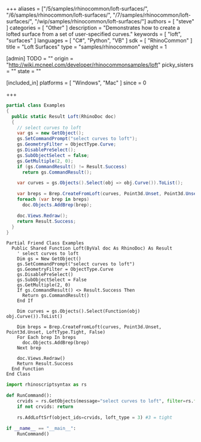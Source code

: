+++
aliases = ["/5/samples/rhinocommon/loft-surfaces/", "/6/samples/rhinocommon/loft-surfaces/", "/7/samples/rhinocommon/loft-surfaces/", "/wip/samples/rhinocommon/loft-surfaces/"]
authors = [ "steve" ]
categories = [ "Other" ]
description = "Demonstrates how to create a lofted surface from a set of user-specified curves."
keywords = [ "loft", "surfaces" ]
languages = [ "C#", "Python", "VB" ]
sdk = [ "RhinoCommon" ]
title = "Loft Surfaces"
type = "samples/rhinocommon"
weight = 1

[admin]
TODO = ""
origin = "http://wiki.mcneel.com/developer/rhinocommonsamples/loft"
picky_sisters = ""
state = ""

[included_in]
platforms = [ "Windows", "Mac" ]
since = 0

+++

<div class="codetab-content" id="cs">

```cs
partial class Examples
{
  public static Result Loft(RhinoDoc doc)
  {
    // select curves to loft
    var gs = new GetObject();
    gs.SetCommandPrompt("select curves to loft");
    gs.GeometryFilter = ObjectType.Curve;
    gs.DisablePreSelect();
    gs.SubObjectSelect = false;
    gs.GetMultiple(2, 0);
    if (gs.CommandResult() != Result.Success)
      return gs.CommandResult();

    var curves = gs.Objects().Select(obj => obj.Curve()).ToList();

    var breps = Brep.CreateFromLoft(curves, Point3d.Unset, Point3d.Unset, LoftType.Tight, false);
    foreach (var brep in breps)
      doc.Objects.AddBrep(brep);

    doc.Views.Redraw();
    return Result.Success;
  }
}
```

</div>


<div class="codetab-content" id="vb">

```vbnet
Partial Friend Class Examples
  Public Shared Function Loft(ByVal doc As RhinoDoc) As Result
	' select curves to loft
	Dim gs = New GetObject()
	gs.SetCommandPrompt("select curves to loft")
	gs.GeometryFilter = ObjectType.Curve
	gs.DisablePreSelect()
	gs.SubObjectSelect = False
	gs.GetMultiple(2, 0)
	If gs.CommandResult() <> Result.Success Then
	  Return gs.CommandResult()
	End If

	Dim curves = gs.Objects().Select(Function(obj) obj.Curve()).ToList()

	Dim breps = Brep.CreateFromLoft(curves, Point3d.Unset, Point3d.Unset, LoftType.Tight, False)
	For Each brep In breps
	  doc.Objects.AddBrep(brep)
	Next brep

	doc.Views.Redraw()
	Return Result.Success
  End Function
End Class
```

</div>


<div class="codetab-content" id="py">

```python
import rhinoscriptsyntax as rs

def RunCommand():
    crvids = rs.GetObjects(message="select curves to loft", filter=rs.filter.curve, minimum_count=2)
    if not crvids: return

    rs.AddLoftSrf(object_ids=crvids, loft_type = 3) #3 = tight

if __name__ == "__main__":
    RunCommand()
```

</div>
